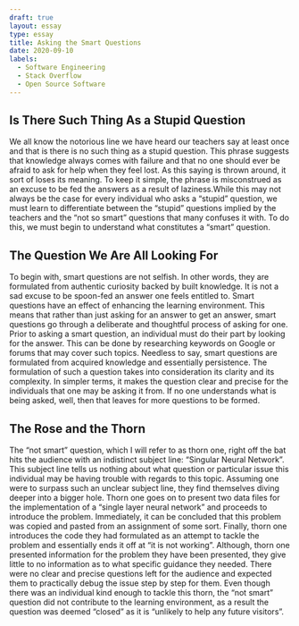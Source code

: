 ```yaml
---
draft: true
layout: essay
type: essay
title: Asking the Smart Questions
date: 2020-09-10
labels:
  - Software Engineering
  - Stack Overflow
  - Open Source Software
---
```


## Is There Such Thing As a Stupid Question
<p> We all know the notorious line we have heard our teachers say at least once and that is there is no such thing as a stupid question. This phrase suggests that knowledge always comes with failure and that no one should ever be afraid to ask for help when they feel lost. As this saying is thrown around, it sort of loses its meaning. To keep it simple, the phrase is misconstrued as an excuse to be fed the answers as a result of laziness.While this may not always be the case for every individual who asks a “stupid” question, we must learn to differentiate between the “stupid” questions implied by the teachers and the “not so smart” questions that many confuses it with. To do this, we must begin to understand what constitutes a “smart” question. </p>

## The Question We Are All Looking For
<p> To begin with, smart questions are not selfish. In other words, they are formulated from authentic curiosity backed by built knowledge. It is not a sad excuse to be spoon-fed an answer one feels entitled to. Smart questions have an effect of enhancing the learning environment. This means that rather than just asking for an answer to get an answer, smart questions go through a deliberate and thoughtful process of asking for one. Prior to asking a smart question, an individual must do their part by looking for the answer. This can be done by researching keywords on Google or forums that may cover such topics. Needless to say, smart questions are formulated from acquired knowledge and essentially persistence. The formulation of such a question takes into consideration its clarity and its complexity. In simpler terms, it makes the question clear and precise for the individuals that one may be asking it from. If no one understands what is being asked, well, then that leaves for more questions to be formed. </p>

## The Rose and the Thorn
<p> The “not smart” question, which I will refer to as thorn one, right off the bat hits the audience with an indistinct subject line: “Singular Neural Network”. This subject line tells us nothing about what question or particular issue this individual may be having trouble with regards to this topic. Assuming one were to surpass such an unclear subject line, they find themselves diving deeper into a bigger hole. Thorn one goes on to present two data files for the implementation of a “single layer neural network” and proceeds to introduce the problem. Immediately, it can be concluded that this problem was copied and pasted from an assignment of some sort. Finally, thorn one introduces the code they had formulated as an attempt to tackle the problem and essentially ends it off at “it is not working”. Although, thorn one presented information for the problem they have been presented, they give little to no information as to what specific guidance they needed. There were no clear and precise questions left for the audience and expected them to practically debug the issue step by step for them. Even though there was an individual kind enough to tackle this thorn, the “not smart” question did not contribute to the learning environment, as a result the question was deemed “closed” as it is “unlikely to help any future visitors”. </p>
